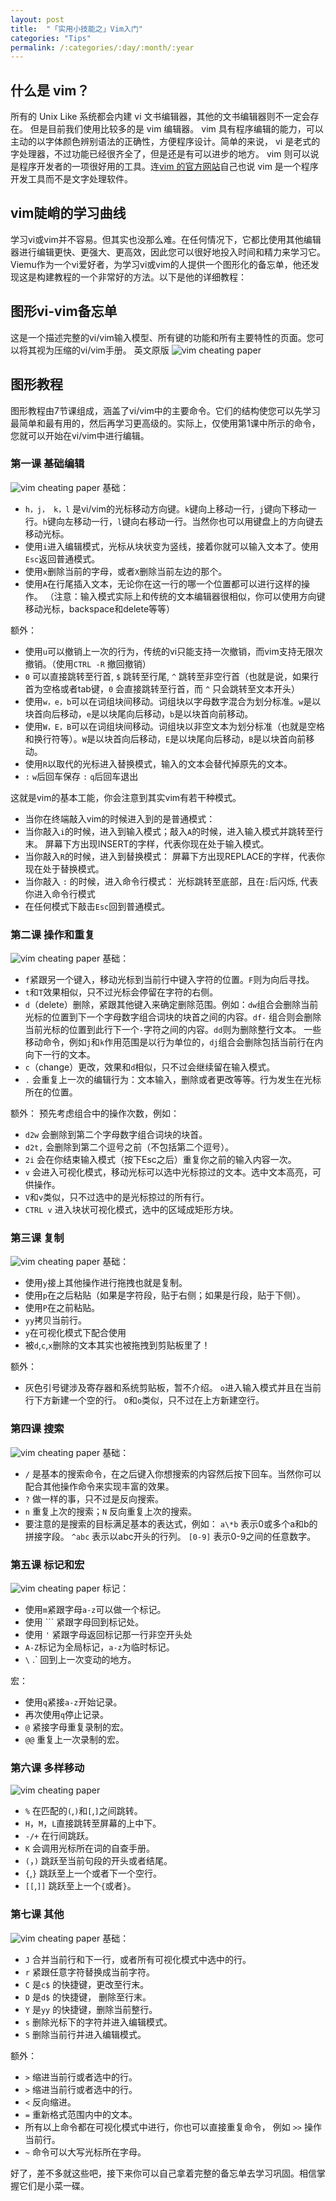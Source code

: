 ```yaml
---
layout: post
title:  "「实用小技能之」Vim入门"
categories: "Tips"
permalink: /:categories/:day/:month/:year
---
```

## 什么是 vim？
所有的 Unix Like 系统都会内建 vi 文书编辑器，其他的文书编辑器则不一定会存在。
但是目前我们使用比较多的是 vim 编辑器。
vim 具有程序编辑的能力，可以主动的以字体颜色辨别语法的正确性，方便程序设计。简单的来说， vi 是老式的字处理器，不过功能已经很齐全了，但是还是有可以进步的地方。 vim 则可以说是程序开发者的一项很好用的工具。连[vim 的官方网站](http://www.vim.org)自己也说 vim 是一个程序开发工具而不是文字处理软件。

## vim陡峭的学习曲线
学习vi或vim并不容易。但其实也没那么难。在任何情况下，它都比使用其他编辑器进行编辑更快、更强大、更高效，因此您可以很好地投入时间和精力来学习它。
Viemu作为一个vi爱好者，为学习vi或vim的人提供一个图形化的备忘单，他还发现这是构建教程的一个非常好的方法。以下是他的详细教程：

## 图形vi-vim备忘单
这是一个描述完整的vi/vim输入模型、所有键的功能和所有主要特性的页面。您可以将其视为压缩的vi/vim手册。
英文原版
![vim cheating paper](http://www.viemu.com/vi-vim-cheat-sheet.gif)

## 图形教程
图形教程由7节课组成，涵盖了vi/vim中的主要命令。它们的结构使您可以先学习最简单和最有用的，然后再学习更高级的。实际上，仅使用第1课中所示的命令，您就可以开始在vi/vim中进行编辑。

### 第一课 基础编辑
![vim cheating paper](http://www.viemu.com/vi-vim-tutorial-1.gif)
基础：
* `h，j， k，l` 是vi/vim的光标移动方向键。`k`键向上移动一行，`j`键向下移动一行。`h`键向左移动一行，`l`键向右移动一行。当然你也可以用键盘上的方向键去移动光标。
* 使用`i`进入编辑模式，光标从块状变为竖线，接着你就可以输入文本了。使用`Esc`返回普通模式。
* 使用`x`删除当前的字母，或者`X`删除当前左边的那个。
* 使用`A`在行尾插入文本，无论你在这一行的哪一个位置都可以进行这样的操作。
（注意：输入模式实际上和传统的文本编辑器很相似，你可以使用方向键移动光标，backspace和delete等等）

额外：
* 使用`u`可以撤销上一次的行为，传统的vi只能支持一次撤销，而vim支持无限次撤销。（使用`CTRL -R` 撤回撤销）
* `0` 可以直接跳转至行首, `$` 跳转至行尾, `^` 跳转至非空行首（也就是说，如果行首为空格或者tab键，`0` 会直接跳转至行首，而 `^` 只会跳转至文本开头）
* 使用`w，e，b`可以在词组块间移动。词组块以字母数字混合为划分标准。`w`是以块首向后移动，`e`是以块尾向后移动，`b`是以块首向前移动。
* 使用`W，E，B`可以在词组块间移动。词组块以非空文本为划分标准（也就是空格和换行符等）。`W`是以块首向后移动，`E`是以块尾向后移动，`B`是以块首向前移动。
* 使用`R`以取代的光标进入替换模式，输入的文本会替代掉原先的文本。
* `:` `w`后回车保存 `:` `q`后回车退出

这就是vim的基本工能，你会注意到其实vim有若干种模式。

* 当你在终端敲入vim的时候进入到的是普通模式：
* 当你敲入`i`的时候，进入到输入模式；敲入`A`的时候，进入输入模式并跳转至行末。
 屏幕下方出现INSERT的字样，代表你现在处于输入模式。
* 当你敲入`R`的时候，进入到替换模式：
 屏幕下方出现REPLACE的字样，代表你现在处于替换模式。
* 当你敲入 `:` 的时候，进入命令行模式：
 光标跳转至底部，且在`:`后闪烁, 代表你进入命令行模式
* 在任何模式下敲击`Esc`回到普通模式。

### 第二课 操作和重复
![vim cheating paper](http://www.viemu.com/vi-vim-tutorial-2.gif)
基础：
* `f`紧跟另一个键入，移动光标到当前行中键入字符的位置。`F`则为向后寻找。
* `t`和`T`效果相似，只不过光标会停留在字符的右侧。
* `d`（delete）删除，紧跟其他键入来确定删除范围。例如：`dw`组合会删除当前光标的位置到下一个字母数字组合词块的块首之间的内容。`df-` 组合则会删除当前光标的位置到此行下一个`-`字符之间的内容。`dd`则为删除整行文本。 一些移动命令，例如`j`和`k`作用范围是以行为单位的，`dj`组合会删除包括当前行在内向下一行的文本。
* `c`（change）更改，效果和`d`相似，只不过会继续留在输入模式。
* `.` 会重复上一次的编辑行为：文本输入，删除或者更改等等。行为发生在光标所在的位置。

额外：
预先考虑组合中的操作次数，例如：
* `d2w` 会删除到第二个字母数字组合词块的块首。
* `d2t,` 会删除到第二个逗号之前（不包括第二个逗号）。
* `2i` 会在你结束输入模式（按下Esc之后）重复你之前的输入内容一次。
* `v` 会进入可视化模式，移动光标可以选中光标掠过的文本。选中文本高亮，可供操作。
* `V`和`v`类似，只不过选中的是光标掠过的所有行。
* `CTRL v` 进入块状可视化模式，选中的区域成矩形方块。

### 第三课 复制
![vim cheating paper](http://www.viemu.com/vi-vim-tutorial-3.gif)
基础：
* 使用`y`接上其他操作进行拖拽也就是复制。
* 使用`p`在之后粘贴（如果是字符段，贴于右侧；如果是行段，贴于下侧）。
* 使用`P`在之前粘贴。
* `yy`拷贝当前行。
* `y`在可视化模式下配合使用
* 被`d`,`c`,`x`删除的文本其实也被拖拽到剪贴板里了！

额外：
* 灰色引号键涉及寄存器和系统剪贴板，暂不介绍。
`o`进入输入模式并且在当前行下方新建一个空的行。
`O`和`o`类似，只不过在上方新建空行。

### 第四课 搜索
![vim cheating paper](http://www.viemu.com/vi-vim-tutorial-4.gif)
基础：

* `/` 是基本的搜索命令，在之后键入你想搜索的内容然后按下回车。当然你可以配合其他操作命令来实现丰富的效果。
* `?` 做一样的事，只不过是反向搜索。
* `n` 重复上次的搜索；`N` 反向重复上次的搜索。
* 要注意的是搜索的目标满足基本的表达式，例如：
`a\*b` 表示0或多个a和b的拼接字段。
 `^abc` 表示以abc开头的行列。
`[0-9]` 表示0-9之间的任意数字。

### 第五课 标记和宏
![vim cheating paper](http://www.viemu.com/vi-vim-tutorial-5.gif)
标记：
* 使用`m`紧跟字母`a-z`可以做一个标记。
* 使用 `\`` 紧跟字母回到标记处。
* 使用 `'` 紧跟字母返回标记那一行非空开头处
* `A-Z`标记为全局标记，`a-z`为临时标记。
* `\`  .` 回到上一次变动的地方。

宏：

* 使用`q`紧接`a-z`开始记录。
* 再次使用`q`停止记录。
* `@` 紧接字母重复录制的宏。
* `@@` 重复上一次录制的宏。

### 第六课 多样移动
![vim cheating paper](http://www.viemu.com/vi-vim-tutorial-6.gif)

* `%` 在匹配的`(`,`)`和`[`,`]`之间跳转。
* `H`，`M`，`L`直接跳转至屏幕的上中下。
* `-/+` 在行间跳跃。
* `K` 会调用光标所在词的自查手册。
* `(`，`)` 跳跃至当前句段的开头或者结尾。
* `{`,`}` 跳跃至上一个或者下一个空行。
* `[[`,`]]` 跳跃至上一个`{`或者`}`。

### 第七课 其他
![vim cheating paper](http://www.viemu.com/vi-vim-tutorial-7.gif)
基础：

* `J` 合并当前行和下一行，或者所有可视化模式中选中的行。
* `r` 紧跟任意字符替换成当前字符。
* `C` 是`c$` 的快捷键，更改至行末。
* `D` 是`d$` 的快捷键， 删除至行末。
* `Y` 是`yy` 的快捷键，删除当前整行。
* `s` 删除光标下的字符并进入编辑模式。
* `S` 删除当前行并进入编辑模式。

额外：

* `>` 缩进当前行或者选中的行。
* `>` 缩进当前行或者选中的行。
* `<` 反向缩进。
* `=` 重新格式范围内中的文本。
* 所有以上命令都在可视化模式中进行，你也可以直接重复命令， 例如 `>>` 操作当前行。
* `~` 命令可以大写光标所在字母。

好了，差不多就这些吧，接下来你可以自己拿着完整的备忘单去学习巩固。相信掌握它们是小菜一碟。
